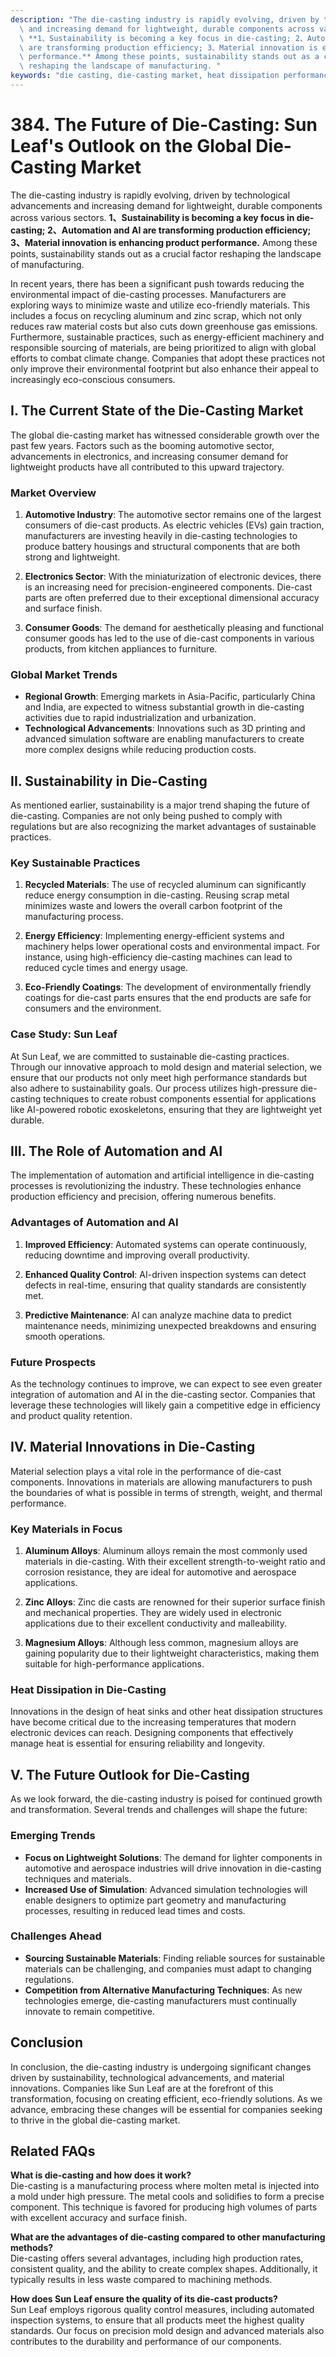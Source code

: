 ```yaml
---
description: "The die-casting industry is rapidly evolving, driven by technological advancements\
  \ and increasing demand for lightweight, durable components across various sectors.\
  \ **1、Sustainability is becoming a key focus in die-casting; 2、Automation and AI\
  \ are transforming production efficiency; 3、Material innovation is enhancing product\
  \ performance.** Among these points, sustainability stands out as a crucial factor\
  \ reshaping the landscape of manufacturing. "
keywords: "die casting, die-casting market, heat dissipation performance, heat sink"
---
```

# 384. The Future of Die-Casting: Sun Leaf's Outlook on the Global Die-Casting Market

The die-casting industry is rapidly evolving, driven by technological advancements and increasing demand for lightweight, durable components across various sectors. **1、Sustainability is becoming a key focus in die-casting; 2、Automation and AI are transforming production efficiency; 3、Material innovation is enhancing product performance.** Among these points, sustainability stands out as a crucial factor reshaping the landscape of manufacturing. 

In recent years, there has been a significant push towards reducing the environmental impact of die-casting processes. Manufacturers are exploring ways to minimize waste and utilize eco-friendly materials. This includes a focus on recycling aluminum and zinc scrap, which not only reduces raw material costs but also cuts down greenhouse gas emissions. Furthermore, sustainable practices, such as energy-efficient machinery and responsible sourcing of materials, are being prioritized to align with global efforts to combat climate change. Companies that adopt these practices not only improve their environmental footprint but also enhance their appeal to increasingly eco-conscious consumers.

## **I. The Current State of the Die-Casting Market**

The global die-casting market has witnessed considerable growth over the past few years. Factors such as the booming automotive sector, advancements in electronics, and increasing consumer demand for lightweight products have all contributed to this upward trajectory. 

### **Market Overview**
1. **Automotive Industry**: The automotive sector remains one of the largest consumers of die-cast products. As electric vehicles (EVs) gain traction, manufacturers are investing heavily in die-casting technologies to produce battery housings and structural components that are both strong and lightweight.
  
2. **Electronics Sector**: With the miniaturization of electronic devices, there is an increasing need for precision-engineered components. Die-cast parts are often preferred due to their exceptional dimensional accuracy and surface finish.
  
3. **Consumer Goods**: The demand for aesthetically pleasing and functional consumer goods has led to the use of die-cast components in various products, from kitchen appliances to furniture.

### **Global Market Trends**
- **Regional Growth**: Emerging markets in Asia-Pacific, particularly China and India, are expected to witness substantial growth in die-casting activities due to rapid industrialization and urbanization.
- **Technological Advancements**: Innovations such as 3D printing and advanced simulation software are enabling manufacturers to create more complex designs while reducing production costs.

## **II. Sustainability in Die-Casting**

As mentioned earlier, sustainability is a major trend shaping the future of die-casting. Companies are not only being pushed to comply with regulations but are also recognizing the market advantages of sustainable practices.

### **Key Sustainable Practices**
1. **Recycled Materials**: The use of recycled aluminum can significantly reduce energy consumption in die-casting. Reusing scrap metal minimizes waste and lowers the overall carbon footprint of the manufacturing process.
  
2. **Energy Efficiency**: Implementing energy-efficient systems and machinery helps lower operational costs and environmental impact. For instance, using high-efficiency die-casting machines can lead to reduced cycle times and energy usage.

3. **Eco-Friendly Coatings**: The development of environmentally friendly coatings for die-cast parts ensures that the end products are safe for consumers and the environment.

### **Case Study: Sun Leaf**
At Sun Leaf, we are committed to sustainable die-casting practices. Through our innovative approach to mold design and material selection, we ensure that our products not only meet high performance standards but also adhere to sustainability goals. Our process utilizes high-pressure die-casting techniques to create robust components essential for applications like AI-powered robotic exoskeletons, ensuring that they are lightweight yet durable.

## **III. The Role of Automation and AI**

The implementation of automation and artificial intelligence in die-casting processes is revolutionizing the industry. These technologies enhance production efficiency and precision, offering numerous benefits.

### **Advantages of Automation and AI**
1. **Improved Efficiency**: Automated systems can operate continuously, reducing downtime and improving overall productivity.
  
2. **Enhanced Quality Control**: AI-driven inspection systems can detect defects in real-time, ensuring that quality standards are consistently met.

3. **Predictive Maintenance**: AI can analyze machine data to predict maintenance needs, minimizing unexpected breakdowns and ensuring smooth operations.

### **Future Prospects**
As the technology continues to improve, we can expect to see even greater integration of automation and AI in the die-casting sector. Companies that leverage these technologies will likely gain a competitive edge in efficiency and product quality retention.

## **IV. Material Innovations in Die-Casting**

Material selection plays a vital role in the performance of die-cast components. Innovations in materials are allowing manufacturers to push the boundaries of what is possible in terms of strength, weight, and thermal performance.

### **Key Materials in Focus**
1. **Aluminum Alloys**: Aluminum alloys remain the most commonly used materials in die-casting. With their excellent strength-to-weight ratio and corrosion resistance, they are ideal for automotive and aerospace applications.

2. **Zinc Alloys**: Zinc die casts are renowned for their superior surface finish and mechanical properties. They are widely used in electronic applications due to their excellent conductivity and malleability.

3. **Magnesium Alloys**: Although less common, magnesium alloys are gaining popularity due to their lightweight characteristics, making them suitable for high-performance applications.

### **Heat Dissipation in Die-Casting**
Innovations in the design of heat sinks and other heat dissipation structures have become critical due to the increasing temperatures that modern electronic devices can reach. Designing components that effectively manage heat is essential for ensuring reliability and longevity.

## **V. The Future Outlook for Die-Casting**

As we look forward, the die-casting industry is poised for continued growth and transformation. Several trends and challenges will shape the future:

### **Emerging Trends**
- **Focus on Lightweight Solutions**: The demand for lighter components in automotive and aerospace industries will drive innovation in die-casting techniques and materials.
- **Increased Use of Simulation**: Advanced simulation technologies will enable designers to optimize part geometry and manufacturing processes, resulting in reduced lead times and costs.

### **Challenges Ahead**
- **Sourcing Sustainable Materials**: Finding reliable sources for sustainable materials can be challenging, and companies must adapt to changing regulations.
- **Competition from Alternative Manufacturing Techniques**: As new technologies emerge, die-casting manufacturers must continually innovate to remain competitive.

## Conclusion

In conclusion, the die-casting industry is undergoing significant changes driven by sustainability, technological advancements, and material innovations. Companies like Sun Leaf are at the forefront of this transformation, focusing on creating efficient, eco-friendly solutions. As we advance, embracing these changes will be essential for companies seeking to thrive in the global die-casting market.

## Related FAQs

**What is die-casting and how does it work?**  
Die-casting is a manufacturing process where molten metal is injected into a mold under high pressure. The metal cools and solidifies to form a precise component. This technique is favored for producing high volumes of parts with excellent accuracy and surface finish.

**What are the advantages of die-casting compared to other manufacturing methods?**  
Die-casting offers several advantages, including high production rates, consistent quality, and the ability to create complex shapes. Additionally, it typically results in less waste compared to machining methods.

**How does Sun Leaf ensure the quality of its die-cast products?**  
Sun Leaf employs rigorous quality control measures, including automated inspection systems, to ensure that all products meet the highest quality standards. Our focus on precision mold design and advanced materials also contributes to the durability and performance of our components.
